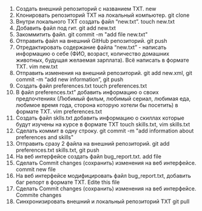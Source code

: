  1. Создать внешний репозиторий c названием TXT. new
 2. Клонировать репозиторий TXT на локальный компьютер. git clone
 3. Внутри локального TXT создать файл “new.txt”. touch new.txt
 4. Добавить файл под гит. git add new.txt
 5. Закоммитить файл. git commit -m "add file new.txt"
 6. Отправить файл на внешний GitHub репозиторий. git push
 7. Отредактировать содержание файла “new.txt” - написать информацию о себе (ФИО, возраст, количество домашних животных, будущая желаемая зарплата). Всё написать в формате TXT. vim new.txt
 8. Отправить изменения на внешний репозиторий. git add new.xml, git commit -m “add new information”, git push 
 9. Создать файл preferences.txt touch preferences.txt
 10. В файл preferences.txt” добавить информацию о своих предпочтениях (Любимый фильм, любимый сериал, любимая еда, любимое время года, сторона которую хотели бы посетить) в формате TXT. vim preferences.txt
 11. Создать файл sklls.txt добавить информацию о скиллах которые будут изучены на курсе в формате TXT touch skills.txt, vim skills.txt
 12. Сделать коммит в одну строку. git commit -m "add information about preferences and skills"
 13. Отправить сразу 2 файла на внешний репозиторий. git add preferences.txt skills.txt, git push
 14. На веб интерфейсе создать файл bug_report.txt. add file
 15. Сделать Commit changes (сохранить) изменения на веб интерфейсе. commit new file
 16. На веб интерфейсе модифицировать файл bug_report.txt, добавить баг репорт в формате TXT. Edite this file
 17. Сделать Commit changes (сохранить) изменения на веб интерфейсе. Commite changes  
 18. Синхронизировать внешний и локальный репозиторий TXT git pull 
